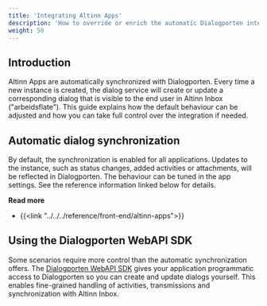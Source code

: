 ```yaml
---
title: 'Integrating Altinn Apps'
description: 'How to override or enrich the automatic Dialogporten integration from your app'
weight: 50
---
```


## Introduction

Altinn Apps are automatically synchronized with Dialogporten. Every time a new
instance is created, the dialog service will create or update a corresponding
dialog that is visible to the end user in Altinn Inbox ("arbeidsflate"). This
guide explains how the default behaviour can be adjusted and how you can take
full control over the integration if needed.

## Automatic dialog synchronization

By default, the synchronization is enabled for all applications. Updates to the
instance, such as status changes, added activities or attachments, will be
reflected in Dialogporten. The behaviour can be tuned in the app settings. See the 
reference information linked below for details.

**Read more**
* {{<link "../../../reference/front-end/altinn-apps">}}


## Using the Dialogporten WebAPI SDK

Some scenarios require more control than the automatic synchronization offers.
The [Dialogporten WebAPI SDK](https://github.com/Altinn/dialogporten/tree/main/src/Digdir.Library.Dialogporten.WebApiClient)
gives your application programmatic access to Dialogporten so you can create and
update dialogs yourself. This enables fine-grained handling of activities,
transmissions and synchronization with Altinn Inbox.
